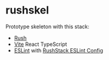 # rushskel

Prototype skeleton with this stack:

- [Rush](https://rushjs.io/)
- [Vite](https://vitejs.dev/) React TypeScript
- [ESLint](https://eslint.org/) with [RushStack ESLint Config](https://www.npmjs.com/package/@rushstack/eslint-config)
